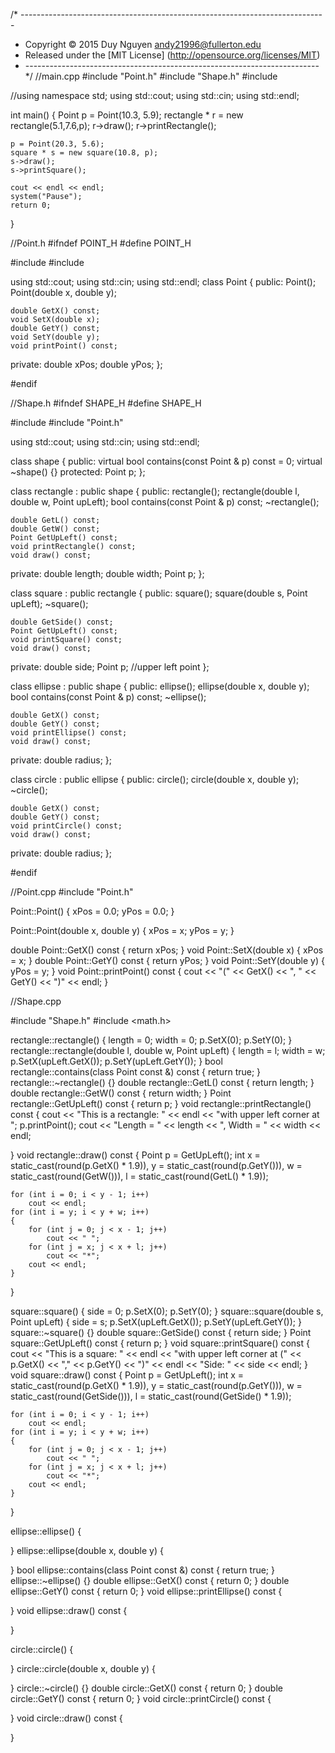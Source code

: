 /* ----------------------------------------------------------------------------
* Copyright &copy; 2015 Duy Nguyen <andy21996@fullerton.edu>
* Released under the [MIT License] (http://opensource.org/licenses/MIT)
* ------------------------------------------------------------------------- */
//main.cpp
#include "Point.h"
#include "Shape.h"
#include <iostream>

//using namespace std;
using std::cout;
using std::cin;
using std::endl;

int main()
{
	Point p = Point(10.3, 5.9);
	rectangle * r = new rectangle(5.1,7.6,p);
	r->draw();
	r->printRectangle();

	p = Point(20.3, 5.6);
	square * s = new square(10.8, p);
	s->draw();
	s->printSquare();

	cout << endl << endl;
	system("Pause");
	return 0;
}

//Point.h
#ifndef POINT_H
#define POINT_H


#include <string>
#include <iostream>

using std::cout;
using std::cin;
using std::endl;
class Point
{
public:
	Point();
	Point(double x, double y);
		
	double GetX() const;
	void SetX(double x);
	double GetY() const;
	void SetY(double y);
	void printPoint() const;
	
private:
	double xPos;
	double yPos;
};

#endif

//Shape.h
#ifndef SHAPE_H
#define SHAPE_H

#include <iostream>
#include "Point.h"

using std::cout;
using std::cin;
using std::endl;

class shape
{
public:
	virtual bool contains(const Point & p) const = 0;
	virtual ~shape() {}
protected:
	Point p;
};

class rectangle : public shape
{
public:
	rectangle();
	rectangle(double l, double w, Point upLeft);
	bool contains(const Point & p) const;
	~rectangle();

	double GetL() const;
	double GetW() const;
	Point GetUpLeft() const;
	void printRectangle() const;
	void draw() const;

private:
	double length;
	double width;
	Point p;
};

class square : public rectangle
{
public:
	square();
	square(double s, Point upLeft);
	~square();

	double GetSide() const;
	Point GetUpLeft() const;
	void printSquare() const;
	void draw() const;

private:
	double side;
	Point p; //upper left point
};

class ellipse : public shape
{
public:
	ellipse();
	ellipse(double x, double y);
	bool contains(const Point & p) const;
	~ellipse();

	double GetX() const;
	double GetY() const;
	void printEllipse() const;
	void draw() const;

private:
	double radius;
};

class circle : public ellipse
{
public:
	circle();
	circle(double x, double y);
	~circle();

	double GetX() const;
	double GetY() const;
	void printCircle() const;
	void draw() const;

private:
	double radius;
};

#endif

//Point.cpp
#include "Point.h"

Point::Point()
{
	xPos = 0.0;
	yPos = 0.0;
}

Point::Point(double x, double y)
{
	xPos = x;
	yPos = y;
}

double Point::GetX() const
{
	return xPos;
}
void Point::SetX(double x)
{
	xPos = x;
}
double Point::GetY() const
{
	return yPos;
}
void Point::SetY(double y)
{
	yPos = y;
}
void Point::printPoint() const
{
	cout << "(" << GetX() << ", " << GetY() << ")" << endl;
}

//Shape.cpp

#include "Shape.h"
#include <math.h>

rectangle::rectangle()
{
	length = 0;
	width = 0;
	p.SetX(0);
	p.SetY(0);
}
rectangle::rectangle(double l, double w, Point upLeft)
{
	length = l;
	width = w;
	p.SetX(upLeft.GetX());
	p.SetY(upLeft.GetY());
}
bool rectangle::contains(class Point const &) const 
{
	return true;
}
rectangle::~rectangle() {}
double rectangle::GetL() const
{
	return length;
}
double rectangle::GetW() const
{
	return width;
}
Point rectangle::GetUpLeft() const
{
	return p;
}
void rectangle::printRectangle() const
{
	cout << "This is a rectangle: " << endl
		<< "with upper left corner at ";
		p.printPoint();
		cout << "Length = " << length << ", Width = " << width << endl;

}
void rectangle::draw() const
{
	Point p = GetUpLeft();
	int x = static_cast<int>(round(p.GetX() * 1.9)),
		y = static_cast<int>(round(p.GetY())),
		w = static_cast<int>(round(GetW())),
		l = static_cast<int>(round(GetL() * 1.9));

	for (int i = 0; i < y - 1; i++)
		cout << endl;
	for (int i = y; i < y + w; i++)
	{
		for (int j = 0; j < x - 1; j++)
			cout << " ";
		for (int j = x; j < x + l; j++)
			cout << "*";
		cout << endl;
	}
}

square::square()
{
	side = 0;
	p.SetX(0);
	p.SetY(0);
}
square::square(double s, Point upLeft)
{
	side = s;
	p.SetX(upLeft.GetX());
	p.SetY(upLeft.GetY());
}
square::~square() {}
double square::GetSide() const
{
	return side;
}
Point square::GetUpLeft() const
{
	return p;
}
void square::printSquare() const
{
	cout << "This is a square: " << endl
		<< "with upper left corner at (" << p.GetX() << "," << p.GetY() << ")" << endl
		<< "Side: " << side << endl;
}
void square::draw() const
{
	Point p = GetUpLeft();
	int x = static_cast<int>(round(p.GetX() * 1.9)),
		y = static_cast<int>(round(p.GetY())),
		w = static_cast<int>(round(GetSide())),
		l = static_cast<int>(round(GetSide() * 1.9));

	for (int i = 0; i < y - 1; i++)
		cout << endl;
	for (int i = y; i < y + w; i++)
	{
		for (int j = 0; j < x - 1; j++)
			cout << " ";
		for (int j = x; j < x + l; j++)
			cout << "*";
		cout << endl;
	}
}

ellipse::ellipse()
{

}
ellipse::ellipse(double x, double y)
{
	
}
bool ellipse::contains(class Point const &) const 
{
	return true;
}
ellipse::~ellipse() {}
double ellipse::GetX() const
{
	return 0;
}
double ellipse::GetY() const
{
	return 0;
}
void ellipse::printEllipse() const
{

}
void ellipse::draw() const
{

}

circle::circle()
{

}
circle::circle(double x, double y)
{

}
circle::~circle() {}
double circle::GetX() const
{
	return 0;
}
double circle::GetY() const
{
	return 0;
}
void circle::printCircle() const
{

}
void circle::draw() const
{

}

